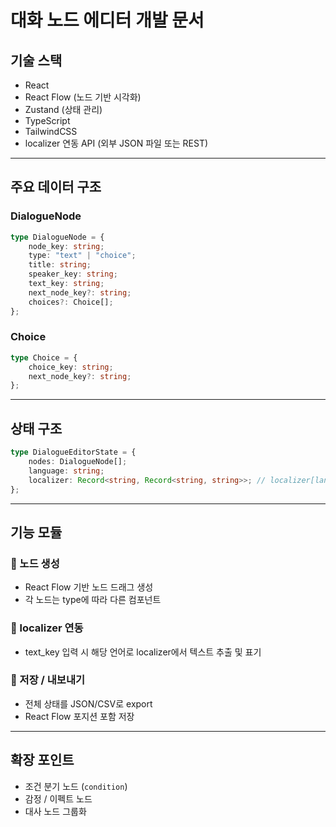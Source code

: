 # 대화 노드 에디터 개발 문서

## 기술 스택

-   React
-   React Flow (노드 기반 시각화)
-   Zustand (상태 관리)
-   TypeScript
-   TailwindCSS
-   localizer 연동 API (외부 JSON 파일 또는 REST)

---

## 주요 데이터 구조

### DialogueNode

```ts
type DialogueNode = {
    node_key: string;
    type: "text" | "choice";
    title: string;
    speaker_key: string;
    text_key: string;
    next_node_key?: string;
    choices?: Choice[];
};
```

### Choice

```ts
type Choice = {
    choice_key: string;
    next_node_key?: string;
};
```

---

## 상태 구조

```ts
type DialogueEditorState = {
    nodes: DialogueNode[];
    language: string;
    localizer: Record<string, Record<string, string>>; // localizer[language][key]
};
```

---

## 기능 모듈

### 📌 노드 생성

-   React Flow 기반 노드 드래그 생성
-   각 노드는 type에 따라 다른 컴포넌트

### 📌 localizer 연동

-   text_key 입력 시 해당 언어로 localizer에서 텍스트 추출 및 표기

### 📌 저장 / 내보내기

-   전체 상태를 JSON/CSV로 export
-   React Flow 포지션 포함 저장

---

## 확장 포인트

-   조건 분기 노드 (`condition`)
-   감정 / 이펙트 노드
-   대사 노드 그룹화
